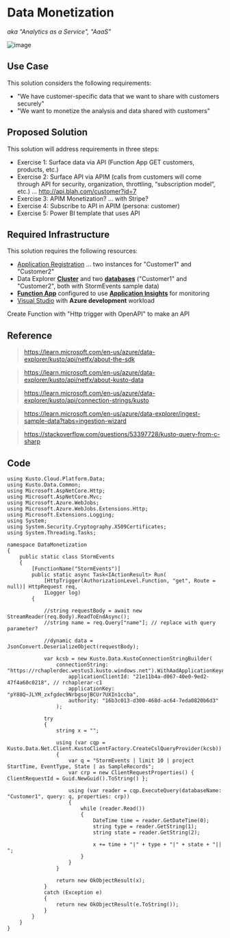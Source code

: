 # Data Monetization
_aka "Analytics as a Service", "AaaS"_

![image](https://user-images.githubusercontent.com/44923999/211827398-33d50c55-7fad-42df-999a-78a7a6b18026.png)

## Use Case
This solution considers the following requirements:

* "We have customer-specific data that we want to share with customers securely"
* "We want to monetize the analysis and data shared with customers"

## Proposed Solution
This solution will address requirements in three steps:

*	Exercise 1: Surface data via API (Function App GET customers, products, etc.) 
*	Exercise 2: Surface API via APIM (calls from customers will come through API for security, organization, throttling, “subscription model”, etc.) … http://api.blah.com/customer?id=7
*	Exercise 3: APIM Monetization? … with Stripe?
*	Exercise 4: Subscribe to API in APIM (persona: customer)
*	Exercise 5: Power BI template that uses API

## Required Infrastructure
This solution requires the following resources:

* [Application Registration](Infrastructure_ApplicationRegistration.md) ... two instances for "Customer1" and "Customer2"
* Data Explorer [**Cluster**](Infrastructure_DataExplorer_Cluster.md) and two [**databases**](Infrastructure_DataExplorer_Database.md) ("Customer1" and "Customer2", both with StormEvents sample data)
* [**Function App**](https://learn.microsoft.com/en-us/azure/azure-functions/functions-overview) configured to use [**Application Insights**](https://learn.microsoft.com/en-us/azure/azure-monitor/app/app-insights-overview) for monitoring
* [Visual Studio](https://visualstudio.microsoft.com/) with **Azure development** workload


Create Function with "Http trigger with OpenAPI" to make an API

## Reference

> https://learn.microsoft.com/en-us/azure/data-explorer/kusto/api/netfx/about-the-sdk

> https://learn.microsoft.com/en-us/azure/data-explorer/kusto/api/netfx/about-kusto-data

> https://learn.microsoft.com/en-us/azure/data-explorer/kusto/api/connection-strings/kusto

> https://learn.microsoft.com/en-us/azure/data-explorer/ingest-sample-data?tabs=ingestion-wizard

> https://stackoverflow.com/questions/53397728/kusto-query-from-c-sharp

## Code

```
using Kusto.Cloud.Platform.Data;
using Kusto.Data.Common;
using Microsoft.AspNetCore.Http;
using Microsoft.AspNetCore.Mvc;
using Microsoft.Azure.WebJobs;
using Microsoft.Azure.WebJobs.Extensions.Http;
using Microsoft.Extensions.Logging;
using System;
using System.Security.Cryptography.X509Certificates;
using System.Threading.Tasks;

namespace DataMonetization
{
    public static class StormEvents
    {
        [FunctionName("StormEvents")]
        public static async Task<IActionResult> Run(
            [HttpTrigger(AuthorizationLevel.Function, "get", Route = null)] HttpRequest req,
            ILogger log)
        {

            //string requestBody = await new StreamReader(req.Body).ReadToEndAsync();
            //string name = req.Query["name"]; // replace with query parameter?

            //dynamic data = JsonConvert.DeserializeObject(requestBody);

            var kcsb = new Kusto.Data.KustoConnectionStringBuilder(
                connectionString: "https://rchaplerdec.westus3.kusto.windows.net").WithAadApplicationKeyAuthentication(
                    applicationClientId: "21e11b4a-d067-40e0-9ed2-47f4a60c0218", // rchaplerar-c1
                    applicationKey: "pY88Q~JLYM_zxfgdec9NrbgsojBCUr7UXIn1ccba",
                    authority: "16b3c013-d300-468d-ac64-7eda0820b6d3"
                );

            try
            {
                string x = "";

                using (var cqp = Kusto.Data.Net.Client.KustoClientFactory.CreateCslQueryProvider(kcsb))
                {
                    var q = "StormEvents | limit 10 | project StartTime, EventType, State | as SampleRecords";
                    var crp = new ClientRequestProperties() { ClientRequestId = Guid.NewGuid().ToString() };

                    using (var reader = cqp.ExecuteQuery(databaseName: "Customer1", query: q, properties: crp))
                    {
                        while (reader.Read())
                        {
                            DateTime time = reader.GetDateTime(0);
                            string type = reader.GetString(1);
                            string state = reader.GetString(2);

                            x += time + "|" + type + "|" + state + "|| ";
                        }
                    }
                }

                return new OkObjectResult(x);
            }
            catch (Exception e)
            {
                return new OkObjectResult(e.ToString());
            }
        }
    }
}
```
